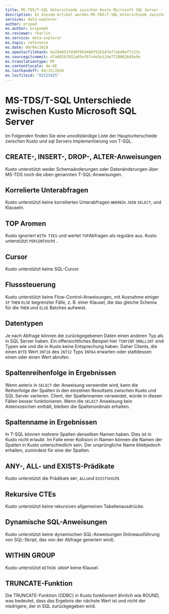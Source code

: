 ```yaml
---
title: MS-TDS/T-SQL Unterschiede zwischen Kusto Microsoft SQL Server - Azure Data Explorer | Microsoft Docs
description: In diesem Artikel werden MS-TDS/T-SQL-Unterschiede zwischen Kusto Microsoft SQL Server in Azure Data Explorer beschrieben.
services: data-explorer
author: orspod
ms.author: orspodek
ms.reviewer: rkarlin
ms.service: data-explorer
ms.topic: reference
ms.date: 09/04/2019
ms.openlocfilehash: be294053fdd0f95d488f52b547ef7abd0ef7c23c
ms.sourcegitcommit: 47a002b7032a05ef67c4e5e12de7720062645e9e
ms.translationtype: MT
ms.contentlocale: de-DE
ms.lasthandoff: 04/15/2020
ms.locfileid: "81523425"
---
```

# <a name="ms-tdst-sql-differences-between-kusto-microsoft-sql-server"></a>MS-TDS/T-SQL Unterschiede zwischen Kusto Microsoft SQL Server

Im Folgenden finden Sie eine unvollständige Liste der Hauptunterschiede zwischen Kusto und sql Servers Implementierung von T-SQL.

## <a name="create-insert-drop-alter-statements"></a>CREATE-, INSERT-, DROP-, ALTER-Anweisungen

Kusto unterstützt weder Schemaänderungen oder Datenänderungen über MS-TDS noch die oben genannten T-SQL-Anweisungen.

## <a name="correlated-sub-queries"></a>Korrelierte Unterabfragen

Kusto unterstützt keine korrelierten Unterabfragen `WHERE`in `JOIN` `SELECT`, und Klauseln.

## <a name="top-flavors"></a>TOP Aromen

Kusto ignoriert `WITH TIES` und wertet `TOP`Abfragen als reguläre aus.
Kusto unterstützt `PERCENT`nicht .

## <a name="cursors"></a>Cursor

Kusto unterstützt keine SQL-Cursor.

## <a name="flow-control"></a>Flusssteuerung

Kusto unterstützt keine Flow-Control-Anweisungen, mit Ausnahme einiger `IF` `THEN` `ELSE` begrenzter Fälle, z. B. einer Klausel, die das gleiche Schema für die `THEN` und `ELSE` Batches aufweist.

## <a name="data-types"></a>Datentypen

Je nach Abfrage können die zurückgegebenen Daten einen anderen Typ als in SQL Server haben.
Ein offensichtliches Beispiel hier `TINYINT` `SMALLINT` sind Typen wie und die in Kusto keine Entsprechung haben. Daher Clients, die einen `BYTE` Wert `INT16` des `INT32` Typs `INT64` erwarten oder stattdessen einen oder einen Wert abrufen.

## <a name="column-order-in-results"></a>Spaltenreihenfolge in Ergebnissen

Wenn asterix in `SELECT` der Anweisung verwendet wird, kann die Reihenfolge der Spalten in den einzelnen Resultsets zwischen Kusto und SQL Server variieren. Client, der Spaltennamen verwendet, würde in diesen Fällen besser funktionieren.
Wenn die `SELECT` Anweisung kein Asterixzeichen enthält, bleiben die Spaltenordinals erhalten.

## <a name="columns-name-in-results"></a>Spaltenname in Ergebnissen

In T-SQL können mehrere Spalten denselben Namen haben. Dies ist in Kusto nicht erlaubt.
Im Falle einer Kollision in Namen können die Namen der Spalten in Kusto unterschiedlich sein.
Der ursprüngliche Name bliebjedoch erhalten, zumindest für eine der Spalten.

## <a name="any-all-and-exists-predicates"></a>ANY-, ALL- und EXISTS-Prädikate

Kusto unterstützt die Prädikate `ANY`, `ALL`und `EXISTS`nicht.

## <a name="recursive-ctes"></a>Rekursive CTEs

Kusto unterstützt keine rekursiven allgemeinen Tabellenausdrücke.

## <a name="dynamic-sql"></a>Dynamische SQL-Anweisungen

Kusto unterstützt keine dynamischen SQL-Anweisungen (Inlineausführung von SQL-Skript, das von der Abfrage generiert wird).

## <a name="within-group"></a>WITHIN GROUP

Kusto unterstützt `WITHIN GROUP` keine Klausel.

## <a name="truncate-function"></a>TRUNCATE-Funktion

Die TRUNCATE-Funktion (ODBC) in Kusto funktioniert ähnlich wie ROUND, was bedeutet, dass das Ergebnis der nächste Wert ist und nicht der niedrigere, der in SQL zurückgegeben wird.